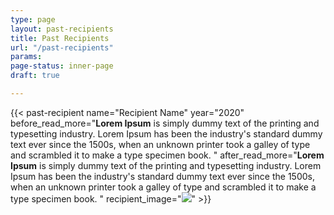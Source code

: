 ```yaml
---
type: page
layout: past-recipients
title: Past Recipients
url: "/past-recipients"
params: 
page-status: inner-page
draft: true

---
```

{{< past-recipient name="Recipient Name" year="2020" before_read_more="**Lorem Ipsum** is simply dummy text of the printing and typesetting industry. Lorem Ipsum has been the industry's standard dummy text ever since the 1500s, when an unknown printer took a galley of type and scrambled it to make a type specimen book.  " after_read_more="**Lorem Ipsum** is simply dummy text of the printing and typesetting industry. Lorem Ipsum has been the industry's standard dummy text ever since the 1500s, when an unknown printer took a galley of type and scrambled it to make a type specimen book.  " recipient_image="![](/uploads/2016.TheStandridges.jpg)" >}}